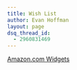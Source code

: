 ```yaml
---
title: Wish List
author: Evan Hoffman
layout: page
dsq_thread_id:
  - 2960831469
---
```

<SCRIPT charset="utf-8" type="text/javascript" src="http://ws-na.amazon-adsystem.com/widgets/q?ServiceVersion=20070822&#038;MarketPlace=US&#038;ID=V20070822%2FUS%2Fevanhoffmasho-20%2F8004%2Fae748418-1812-4af3-b4d4-5ace060c15e1"> </SCRIPT> 

<NOSCRIPT>
  <a href="http://ws-na.amazon-adsystem.com/widgets/q?ServiceVersion=20070822&#038;MarketPlace=US&#038;ID=V20070822%2FUS%2Fevanhoffmasho-20%2F8004%2Fae748418-1812-4af3-b4d4-5ace060c15e1&#038;Operation=NoScript" onclick="_gaq.push(['_trackEvent', 'outbound-article', 'http://ws-na.amazon-adsystem.com/widgets/q?ServiceVersion=20070822&MarketPlace=US&ID=V20070822%2FUS%2Fevanhoffmasho-20%2F8004%2Fae748418-1812-4af3-b4d4-5ace060c15e1&Operation=NoScript', 'Amazon.com Widgets']);" >Amazon.com Widgets</a>
</NOSCRIPT>